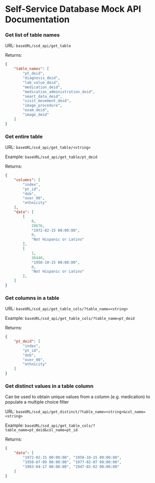 # Self-Service Database Mock API Documentation

### Get list of table names

URL: `baseURL/ssd_api/get_table`

Returns:
```json
{
    "table_names": [
        "pt_deid",
        "diagnosis_deid",
        "lab_value_deid",
        "medication_deid",
        "medication_administration_deid",
        "smart_data_deid",
        "visit_movement_deid",
        "image_procedure",
        "exam_deid",
        "image_deid"
    ]
}
```

### Get entire table

URL: `baseURL/ssd_api/get_table/<string>`

Example: `baseURL/ssd_api/get_table/pt_deid`

Returns:
```json
{
    "columns": [
        "index",
        "pt_id",
        "dob",
        "over_90",
        "ethnicity"
    ],
    "data": [
        [
            0,
            20676,
            "1972-02-15 00:00:00",
            0,
            "Not Hispanic or Latino"
        ],
        [
            1,
            36440,
            "1950-10-15 00:00:00",
            0,
            "Not Hispanic or Latino"
        ],
    ]
}
```

### Get columns in a table

URL: `baseURL/ssd_api/get_table_cols/?table_name=<string>`

Example: `baseURL/ssd_api/get_table_cols/?table_name=pt_deid`

Returns:
```json
{
    "pt_deid": [
        "index",
        "pt_id",
        "dob",
        "over_90",
        "ethnicity"
    ]
}
```

### Get distinct values in a table column
Can be used to obtain unique values from a column (e.g. medication) to
populate a multiple choice filter

URL: `baseURL/ssd_api/get_distinct/?table_name=<string>&col_name=<string>`

Example: `baseURL/ssd_api/get_table_cols/?table_name=pt_deid&col_name=pt_id`

Returns:
```json
{
    "data": [
        "1972-02-15 00:00:00", "1950-10-15 00:00:00",
        "1950-07-09 00:00:00", "1977-02-07 00:00:00",
        "1983-04-17 00:00:00", "1947-02-02 00:00:00"
    ]
}
```
